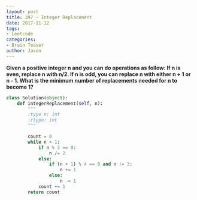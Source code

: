 ```yaml
---
layout: post
title: 397 - Integer Replacement
date: 2017-11-12
tags:
- Leetcode
categories:
- Brain Teaser
author: Jason
---
```

**Given a positive integer n and you can do operations as follow: If n is even, replace n with n/2. If n is odd, you can replace n with either n + 1 or n - 1. What is the minimum number of replacements needed for n to become 1?**


```python
class Solution(object):
    def integerReplacement(self, n):
        """
        :type n: int
        :rtype: int
        """

        count = 0
        while n > 1:
            if n % 2 == 0:
                n /= 2
            else:
                if (n + 1) % 4 == 0 and n != 3:
                    n += 1
                else:
                    n -= 1
            count += 1
        return count
```
